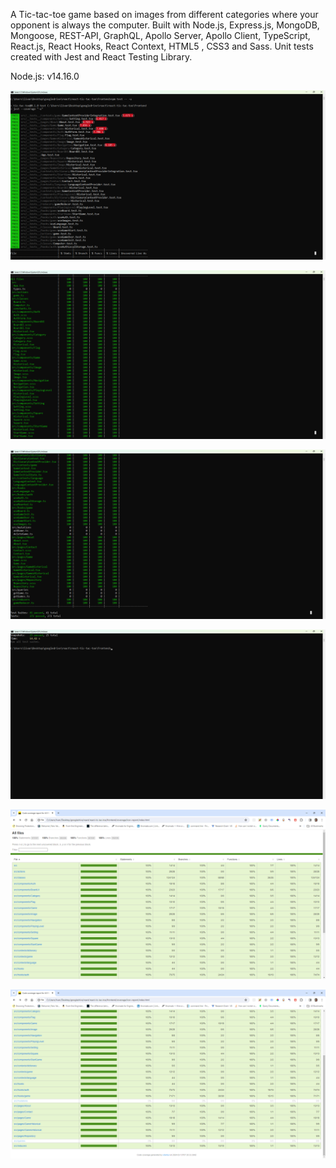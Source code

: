 A Tic-tac-toe game based on images from different categories where your opponent is always the computer. Built with Node.js, Express.js, MongoDB, Mongoose, REST-API, GraphQL, Apollo Server, Apollo Client, TypeScript, React.js, React Hooks, React Context, HTML5 , CSS3 and Sass. Unit tests created with Jest and React Testing Library.

Node.js: v14.16.0

![](github-images/npm-test-1.png)

![](github-images/npm-test-2.png)

![](github-images/npm-test-3.png)

![](github-images/npm-test-4.png)

![](github-images/test-coverage-1.png)

![](github-images/test-coverage-2.png)
